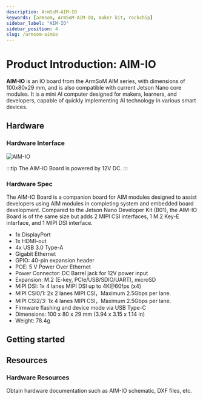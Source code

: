 ```yaml
---
description: ArmSoM-AIM-IO
keywords: [armsom, ArmSoM-AIM-IO, maker kit, rockchip]
sidebar_label: "AIM-IO"
sidebar_position: 4
slug: /armsom-aimio
---
```


# Product Introduction: AIM-IO

**AIM-IO** is an IO board from the ArmSoM AIM series, with dimensions of 100x80x29 mm, and is also compatible with current Jetson Nano core modules. It is a mini AI computer designed for makers, learners, and developers, capable of quickly implementing AI technology in various smart devices.

## Hardware

### Hardware Interface

![AIM-IO](/img/aim/aim-io.png)

:::tip
The AIM-IO Board is powered by 12V DC.
:::

### Hardware Spec

The AIM-IO Board is a companion board for AIM modules designed to assist developers using AIM modules in completing system and embedded board development. Compared to the Jetson Nano Developer Kit (B01), the AIM-IO Board is of the same size but adds 2 MIPI CSI interfaces, 1 M.2 Key-E interface, and 1 MIPI DSI interface.

* 1x DisplayPort
* 1x HDMI-out
* 4x USB 3.0 Type-A
* Gigabit Ethernet
* GPIO: 40-pin expansion header
* POE: 5 V Power Over Ethernet
* Power Connector: DC Barrel jack for 12V power input
* Expansion: M.2 (E-key, PCIe/USB/SDIO/UART), microSD
* MIPI DSI: 1x 4 lanes MIPI DSI up to 4K@60fps (x4)
* MIPI CSI0/1: 2x 2 lanes MIPI CSI，Maximum 2.5Gbps per lane.
* MIPI CSI2/3: 1x 4 lanes MIPI CSI，Maximum 2.5Gbps per lane.
* Firmware flashing and device mode via USB Type-C
* Dimensions: 100 x 80 x 29 mm (3.94 x 3.15 x 1.14 in)
* Weight: 78.4g

## Getting started

## Resources

### Hardware Resources 

Obtain hardware documentation such as AIM-IO schematic, DXF files, etc.
